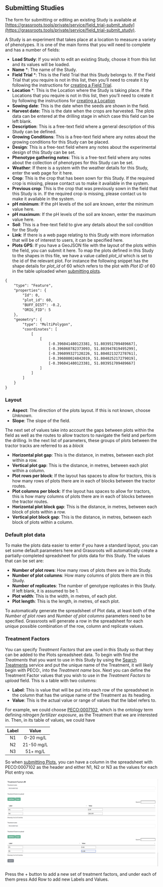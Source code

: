 ## Submitting Studies

The form for submitting or editing an existing Study is available at [https://grassroots.tools/private/service/field_trial-submit_study](https://grassroots.tools/private/service/field_trial-submit_study).

A Study is an experiment that takes place at a location to measure a variety of phenotypes. It is one of the
main forms that you will need to complete and has a number of fields:

 * **Load Study**: If you wish to edit an existing Study, choose it from this list and its values will be loaded.
 * **Name** *: The name of the Study.
 * **Field Trial** *: This is the Field Trial that this Study belongs to. If the Field Trial
      that you require is not in this list, then you’ll need to create it by following the instructions for
      [creating a Field Trial](submit_trial.md).
 * **Location** *: This is the Location where the Study is taking place. If the Locations that
      you require is not in this list, then you’ll need to create it by following the instructions for
       [creating a Location](submit_location.md) 
 * **Sowing date**: This is the date when the seeds are shown in the field.
 * **Harvest date:** This is the date when the crops are harvested. The plots data can be
      entered at the drilling stage in which case this field can be left blank.
 * **Description**: This is a free-text field where a general description of this Study can be
      defined.
 * **Growing Conditions**: This is a free-text field where any notes about the growing
      conditions for this Study can be placed.
 * **Design**: This is a free-text field where any notes about the experimental design of this
      Study can be set. 
 * **Phenotype gathering notes**: This is a free-text field where any notes about the
      collection of phenotypes for this Study can be set.
 * **Weather**: If there is a system with the weather details for this Study, enter the web
      page for it here.
 * **Crop**: This is the crop that has been sown for this Study. If the required crop is
      missing, please contact us to make it available in the system.
 * **Previous crop**: This is the crop that was previously sown in the field that this Study
      is in. If the required crop is missing, please contact us to make it available in the system. 
 * **pH minimum**: If the pH levels of the soil are known, enter the minimum value here.
 * **pH maximum**: If the pH levels of the soil are known, enter the maximum value here.
 * **Soil**: This is a free-text field to give any details about the soil condition for the
      Study
 * **Link**: If there is a web page relating to this Study with more information that will be
      of interest to users, it can be specified here.
  * **Plots GPS**: If you have a GeoJSON file with the layout of the plots within the field, you can submit it here.
    To map the plots defined in this Study to the shapes in this file, we have a value called *plot_id* which is set
    to the id of the relevant plot. For instance the following snippet has the shape details for *plot_id* of 60 which 
    refers to the plot with *Plot ID* of 60 in the table uploaded when 
    [submitting plots](https://grassroots.tools/docs/user/services/field_trial/submit_plots.md).

``` {.json}
{
	"type": "Feature",
	"properties": {
		"Id": 0,
		"plot_id": 60,
		"BUFF_DIST": -0.2,
		"ORIG_FID": 5
	},
	"geometry": {
		"type": "MultiPolygon",
		"coordinates": [
			[
				[
					[-0.396041480123381, 51.803951709489667],
					[-0.396060782373093, 51.803947819495299],
					[-0.396099327120226, 51.804021327278761],
					[-0.396080024842019, 51.804025217279019],
					[-0.396041480123381, 51.803951709489667]
				]
			]
		]
	}
}
```
 

### Layout

 * **Aspect**: The direction of the plots layout. If this is not known, choose *Unknown*. 
 * **Slope**: The slope of the field.
 
The next set of values take into account the gaps between plots within the field as well as the routes to 
allow tractors to navigate the field and perform the drilling. In the next list of parameters, these groups of
plots between the tractor tracks are referred to as a *block*
 
 * **Horizontal plot gap**: This is the distance, in metres, between each plot within a row.
 * **Vertical plot gap**: This is the distance, in metres, between each plot within a column.
 * **Plot rows per block**: If the layout has spaces to allow for tractors, this is how many rows of plots
there are in each of blocks between the tractor routes.
 * **Plot columns per block**: If the layout has spaces to allow for tractors, this is how many columns of plots
there are in each of blocks between the tractor routes.
 * **Horizontal plot block gap**: This is the distance, in metres, between each block of plots within a row.
 * **Vertical plot block gap**: This is the distance, in metres, between each block of plots within a column.

### Default plot data

To make the plots data easier to enter if you have a standard layout, you can set some default parameters
here and Grassroots will automatically create a partially-completed spreadsheet for plots data for this
Study. The values that can be set are:

 * **Number of plot rows**: How many rows of plots there are in this Study.
 * **Number of plot columns**: How many columns of plots there are in this Study.
 * **Number of replicates**: The number of genotype replicates in this Study. If left blank, it is assumed to be 1.
 * **Plot width**: This is the width, in metres, of each plot.
 * **Plot length**: This is the length, in metres, of each plot.

To automatically generate the spreadsheet of Plot data, at least both of the *Number of plot rows* and
*Number of plot columns* parameters need to be specified. Grassroots will generate a row in the
spreadsheet for each unique possible combination of the row, column and replicate values.

### Treatment Factors

You can specify *Treatment Factors* that are used in this Study so that they can be added to the Plots spreadsheet
data. To begin with find the *Treatments* that you want to use in this Study by using the [Search Treatments](search_treatments.md)
service and put the unique name of the Treatment, it will likely begin with PECO:, into the *Treatment name* box. 
Next you can define the Treatment Factor values that you wish to use in the *Treatment Factors to upload* field.
This is a table with two columns:

* **Label**: This is value that will be put into each row of the spreadsheet in the column that has the unique name of the Treatment
as its heading.
* **Value**: This is the actual value or range of values that the label refers to. 

For example, we could choose [PECO:0007102](http://draco.cyverse.org/amigo/term/PECO:0007102), which is the ontology term defining *nitrogen fertilizer exposure*, as the Treatment that we are 
interested in. Then, in its table of values, we could have 

| Label | Value |
| :---: | :---: |
| N1    | 0-20 mg/L |
| N2    | 21-50 mg/L |
| N3    | 51+ mg/L |


So when [submitting Plots](submit_plots.md), you can have a column in the spreadsheet with PECO:0007102 as the header and either N1, N2 or N3 as the 
values for each Plot entry row.

![Add Treatment Factors](images/submit_study_treatment_factors.png)

Press the + button to add a new set of treatment factors, and under each of them press Add Row to add new Labels and Values.
